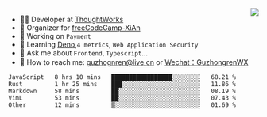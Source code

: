 <img align="right" src="https://github-readme-stats.vercel.app/api?username=guzhongren&show_icons=true&icon_color=805AD5&text_color=000&bg_color=ffffff&hide_title=true" />

- 👨‍💻  Developer at [ThoughtWorks](https://thoughtworks.com)
- 🏢 Organizer for [freeCodeCamp-XiAn](https://github.com/orgs/freeCodeCamp-XiAn)
- 🔭 Working on `Payment`
- 🌱 Learning [Deno](https://deno.land/),`4 metrics`,  `Web Application Security`
- 💬 Ask me about `Frontend`, `Typescript`...
- 🔎 How to reach me: [guzhognren@live.cn](guzhognren@live.cn) or [Wechat：GuzhongrenWX]()

<!--START_SECTION:waka-->
```text
JavaScript   8 hrs 10 mins   █████████████████░░░░░░░░   68.21 % 
Rust         1 hr 25 mins    ███░░░░░░░░░░░░░░░░░░░░░░   11.86 % 
Markdown     58 mins         ██░░░░░░░░░░░░░░░░░░░░░░░   08.19 % 
VimL         53 mins         ██░░░░░░░░░░░░░░░░░░░░░░░   07.43 % 
Other        12 mins         ▒░░░░░░░░░░░░░░░░░░░░░░░░   01.69 % 
```
<!--END_SECTION:waka-->

